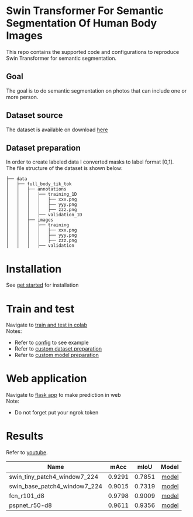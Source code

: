 # Swin Transformer For Semantic Segmentation Of Human Body Images
This repo contains the supported code and configurations to reproduce Swin Transformer for semantic segmentation.
## Goal
The goal is to do semantic segmentation on photos that can include one or more person. 
## Dataset source
The dataset is available on download [here](https://www.kaggle.com/datasets/tapakah68/segmentation-full-body-tiktok-dancing-dataset)
## Dataset preparation
In order to create labeled data I converted masks to label format [0,1].  
The file structure of the dataset is shown below:
```none
├── data
│   ├── full_body_tik_tok
│   │   ├── annotations
│   │   │   ├── training_1D
│   │   │   │   ├── xxx.png
│   │   │   │   ├── yyy.png
│   │   │   │   ├── zzz.png
│   │   │   ├── validation_1D
│   │   ├── images
│   │   │   ├── training
│   │   │   │   ├── xxx.png
│   │   │   │   ├── yyy.png
│   │   │   │   ├── zzz.png
│   │   │   ├── validation

```

# Installation
See <a href="https://github.com/Slava-git/mmsegmentation_swin/blob/master/docs/en/get_started.md"> get started</a> for installation

# Train and test
Navigate to <a href="https://github.com/Slava-git/mmsegmentation_swin/blob/master/Swin_Segmentation.ipynb"> train and test in colab</a>  
Notes:
* Refer to <a href="https://github.com/Slava-git/mmsegmentation_swin/blob/master/docs/en/tutorials/config.md"> config</a> to see example  
* Refer to <a href="https://github.com/Slava-git/mmsegmentation_swin/blob/master/docs/en/tutorials/customize_datasets.md"> custom dataset preparation</a>  
* Refer to <a href="https://github.com/Slava-git/mmsegmentation_swin/blob/master/docs/en/tutorials/customize_models.md"> custom model preparation</a>

# Web application
Navigate to <a href="https://github.com/Slava-git/mmsegmentation_swin/blob/master/Flask_app.ipynb"> flask app</a> to make prediction in web  
Note:
* Do not forget put your ngrok token

# Results
Refer to [youtube](https://youtu.be/XwDpAf7UP_4).

| Name                           | mAcc          |mIoU           | Model                                                                                        |
| -------------                  |:-------------:|:-------------:| -----:                                                                                       |
| swin_tiny_patch4_window7_224   | 0.9291        | 0.7851        | [model](https://drive.google.com/file/d/1-Qn7ksEGIn9nDqjWNRIu36U36MLPMjaE/view?usp=sharing)  |
| swin_base_patch4_window7_224   | 0.9015        | 0.7319        | [model](https://drive.google.com/file/d/1-D-lRnTU1X9QvlgDDwXZXYWlz3z4ipBZ/view?usp=sharing)  |
| fcn_r101_d8                    | 0.9798        | 0.9009        | [model](https://drive.google.com/file/d/1-UNojbH90Er29AfRZ9nkwCmA_x3gZPIo/view?usp=sharing)  |
| pspnet_r50-d8                  | 0.9611        | 0.9356        | [model](https://drive.google.com/file/d/1-FDtI81kBM3uEoSLFWr4LzgwQuWZTUuB/view?usp=sharing)  |
